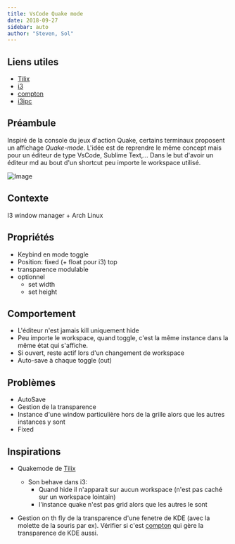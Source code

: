 ```yaml
---
title: VsCode Quake mode
date: 2018-09-27
sidebar: auto
author: "Steven, Sol"
---
```


## Liens utiles
* [Tilix](https://github.com/gnunn1/tilix)
* [i3](https://i3wm.org/docs/)
* [compton](https://wiki.archlinux.org/index.php/compton)
* [i3ipc](https://i3ipc-python.readthedocs.io/en/latest/#some-examples)

## Préambule

Inspiré de la console du jeux d'action Quake, certains terminaux proposent un affichage *Quake-mode*. L'idée est de reprendre le même concept mais pour un éditeur de type VsCode, Sublime Text,... Dans le but d'avoir un éditeur md au bout d'un shortcut peu importe le workspace utilisé.

![Image](https://i.imgur.com/UpW1yXs.png)


## Contexte
I3 window manager + Arch Linux

## Propriétés
* Keybind en mode toggle
* Position: fixed (+ float pour i3) top
* transparence modulable
* optionnel
  * set width
  * set height

## Comportement
* L'éditeur n'est jamais kill uniquement hide
* Peu importe le workspace, quand toggle, c'est la même instance dans la même état qui s'affiche.
* Si ouvert, reste actif lors d'un changement de workspace
* Auto-save à chaque toggle (out)

## Problèmes
* AutoSave
* Gestion de la transparence
* Instance d'une window particulière hors de la grille alors que les autres instances y sont
* Fixed

## Inspirations
* Quakemode de [Tilix](https://github.com/gnunn1/tilix)
  * Son behave dans i3:
    * Quand hide il n'apparait sur aucun workspace (n'est pas caché sur un workspace lointain)
    * l'instance quake n'est pas grid alors que les autres le sont

* Gestion on th fly de la transparence d'une fenetre de KDE (avec la molette de la souris par ex). Vérifier si c'est [compton](https://wiki.archlinux.org/index.php/compton) qui gère la transparence de KDE aussi.